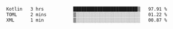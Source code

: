 <!--START_SECTION:waka-->

```txt
Kotlin   3 hrs           ████████████████████████▒   97.91 %
TOML     2 mins          ▒░░░░░░░░░░░░░░░░░░░░░░░░   01.22 %
XML      1 min           ▒░░░░░░░░░░░░░░░░░░░░░░░░   00.87 %
```

<!--END_SECTION:waka-->
